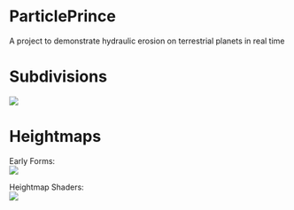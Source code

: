 # ParticlePrince
A project to demonstrate hydraulic erosion on terrestrial planets in real time

# Subdivisions
![](https://i.imgur.com/7B5kyHo.gif)

# Heightmaps

Early Forms:<br />
![](https://i.imgur.com/2LVsTer.gif)

Heightmap Shaders:<br />
![](https://i.imgur.com/rILyExu.gif)
